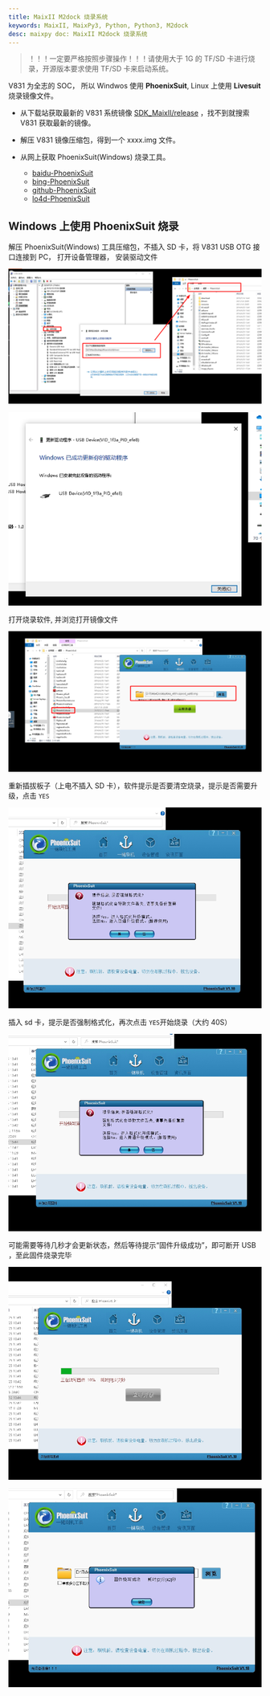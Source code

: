 ```yaml
---
title: MaixII M2dock 烧录系统
keywords: MaixII, MaixPy3, Python, Python3, M2dock
desc: maixpy doc: MaixII M2dock 烧录系统
---
```


> ！！！一定要严格按照步骤操作！！！请使用大于 1G 的 TF/SD 卡进行烧录，开源版本要求使用 TF/SD 卡来启动系统。

V831 为全志的 SOC， 所以 Windwos 使用 **PhoenixSuit**, Linux 上使用 **Livesuit** 烧录镜像文件。

- 从下载站获取最新的 V831 系统镜像 [SDK_MaixII/release](http://dl.sipeed.com/shareURL/MAIX/SDK_MaixII/release) ，找不到就搜索 V831 获取最新的镜像。

- 解压 V831 镜像压缩包，得到一个 xxxx.img 文件。

- 从网上获取 PhoenixSuit(Windows) 烧录工具。
  - [baidu-PhoenixSuit](https://www.baidu.com/s?wd=PhoenixSuit)
  - [bing-PhoenixSuit](https://www.bing.com/search?q=PhoenixSuit&FORM=BESBTB&mkt=zh-CN) 
  - [github-PhoenixSuit](https://github.com/colorfulshark/PhoenixSuit)
  - [lo4d-PhoenixSuit](https://phoenixsuit.en.lo4d.com/windows)

## Windows 上使用 PhoenixSuit 烧录

解压 PhoenixSuit(Windows) 工具压缩包，不插入 SD 卡，将 V831 USB OTG 接口连接到 PC， 打开设备管理器， 安装驱动文件

![](./asserts/flash_01.png)

![](./asserts/flash_03.png)

打开烧录软件,  并浏览打开镜像文件

![](./asserts/flash_05.png)

重新插拔板子（上电不插入 SD 卡），软件提示是否要清空烧录，提示是否需要升级，点击 `YES` 

![](./asserts/flash_07.png)

插入 sd 卡，提示是否强制格式化，再次点击 `YES`开始烧录（大约 40S）

![](./asserts/flash_09.png)

可能需要等待几秒才会更新状态，然后等待提示“固件升级成功”，即可断开 USB ，至此固件烧录完毕

![](./asserts/flash_11.png)

![](./asserts/flash_13.png)

